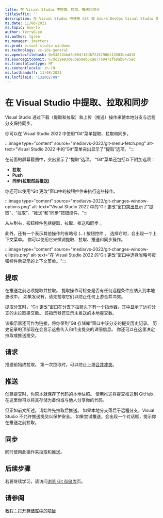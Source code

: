 ```yaml
---
title: 在 Visual Studio 中提取、拉取、推送和同步
titleSuffix: ''
description: 在 Visual Studio 中使用 Git 或 Azure DevOps Visual Studio 提取、拉取、推送和同步。
ms.date: 11/08/2021
ms.topic: how-to
author: TerryGLee
ms.author: tglee
ms.manager: jmartens
ms.prod: visual-studio-windows
ms.technology: vs-ide-general
ms.openlocfilehash: 0e532234bdfd694f36d672247986413983bedd15
ms.sourcegitcommit: 67dc39e93c86ba50eb5ca877b0471fb8ab8475ac
ms.translationtype: HT
ms.contentlocale: zh-CN
ms.lasthandoff: 11/08/2021
ms.locfileid: "132002789"
---
```

# <a name="fetch-pull-and-sync-in-visual-studio"></a>在 Visual Studio 中提取、拉取和同步

Visual Studio 通过下载（提取和拉取）和上传（推送）操作来使本地分支与远程分支保持同步。

你可以在 Visual Studio 2022 中使用“Git”菜单提取、拉取和同步。

:::image type="content" source="media/vs-2022/git-menu-fetch.png" alt-text="Visual Studio 2022 中的“Git”菜单突出显示了“提取”选项。":::

在前面的屏幕截图中，突出显示了“提取”选项。 “Git”菜单还包括以下附加选项：

- **拉取**
- **Push**
- **同步(拉取然后推送)**

你还可以使用“Git 更改”窗口中的按钮控件来执行这些操作。

:::image type="content" source="media/vs-2022/git-changes-window-options.png" alt-text="Visual Studio 2022 中的“Git 更改”窗口突出显示了“提取”、“拉取”、“推送”和“同步”按钮控件。":::

从左到右，按钮控件包括提取、拉取、推送和同步   。

此外，还有一个表示其他操作的省略号 (...) 按钮控件 。 选择它时，会出现一个上下文菜单。 你可以使用它来微调提取、拉取、推送和同步操作。

:::image type="content" source="media/vs-2022/git-changes-window-ellipsis.png" alt-text="在 Visual Studio 2022 的“Git 更改”窗口中选择省略号按钮控件后显示的上下文菜单。":::

## <a name="fetch"></a>提取

在推送之前必须提取并拉取。 提取操作可检查是否有任何远程条件应纳入到本地更改中。 如果发现有，请先拉取它们以防止任何上游合并冲突。

提取分支时，“Git 更改”窗口在分支下拉箭头下有一个指示器，其中显示了远程分支的未拉取提交数。 该指示器还显示未推送的本地提交数。

该指示器还可作为链接，将你带到“Git 存储库”窗口中该分支的提交历史记录。 历史记录的顶部现在会显示这些传入和传出提交的详细信息。 你还可以在这里决定拉取或推送提交。

## <a name="pull"></a>请求

推送前始终拉取。 第一次拉取时，可以防止上游[合并冲突](git-resolve-conflicts.md)。

## <a name="push"></a>推送

创建提交时，你原本就保存了代码的本地快照。 使用推送将提交推送到 GitHub，在这里你可以将其存储为备份或与他人分享你的代码。

但正如前文所述，请始终先拉取后推送。 如果本地分支落后于远程分支，Visual Studio 不允许推送提交以保护安全。 如果尝试推送，会出现一个对话框，提示你在推送之前拉取。

## <a name="sync"></a>同步

同时使用此操作来拉取和推送。

## <a name="next-steps"></a>后续步骤

若要继续学习，请访问[浏览 Git 存储库](git-browse-repository.md)页。

## <a name="see-also"></a>请参阅

[教程：打开存储库中的项目](../get-started/tutorial-open-project-from-repo.md)
